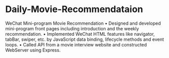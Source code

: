 # Daily-Movie-Recommendataion

WeChat Mini-program Movie Recommendation
• Designed and developed mini-program front pages including introduction and the weekly recommendation.
• Implemented WeChat HTML features like navigator, tabBar, swiper, etc. by JavaScript data binding, lifecycle methods
and event loops.
• Called API from a movie interview website and constructed WebServer using Express. 
